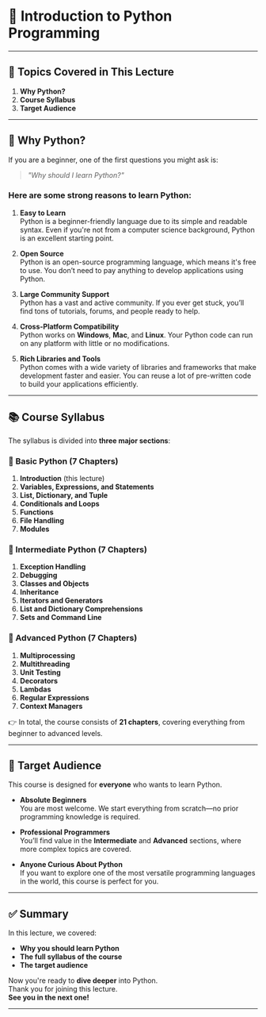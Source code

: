 # 📘 Introduction to Python Programming

---

## 📑 Topics Covered in This Lecture

1. **Why Python?**  
2. **Course Syllabus**  
3. **Target Audience**

---

## 🐍 Why Python?

If you are a beginner, one of the first questions you might ask is:

> _"Why should I learn Python?"_

### Here are some strong reasons to learn Python:

1. **Easy to Learn**  
   Python is a beginner-friendly language due to its simple and readable syntax. Even if you're not from a computer science background, Python is an excellent starting point.

2. **Open Source**  
   Python is an open-source programming language, which means it's free to use. You don’t need to pay anything to develop applications using Python.

3. **Large Community Support**  
   Python has a vast and active community. If you ever get stuck, you’ll find tons of tutorials, forums, and people ready to help.

4. **Cross-Platform Compatibility**  
   Python works on **Windows**, **Mac**, and **Linux**. Your Python code can run on any platform with little or no modifications.

5. **Rich Libraries and Tools**  
   Python comes with a wide variety of libraries and frameworks that make development faster and easier. You can reuse a lot of pre-written code to build your applications efficiently.

---

## 📚 Course Syllabus

The syllabus is divided into **three major sections**:

### 🔹 Basic Python (7 Chapters)

1. **Introduction** (this lecture)  
2. **Variables, Expressions, and Statements**  
3. **List, Dictionary, and Tuple**  
4. **Conditionals and Loops**  
5. **Functions**  
6. **File Handling**  
7. **Modules**

### 🔸 Intermediate Python (7 Chapters)

1. **Exception Handling**  
2. **Debugging**  
3. **Classes and Objects**  
4. **Inheritance**  
5. **Iterators and Generators**  
6. **List and Dictionary Comprehensions**  
7. **Sets and Command Line**

### 🔺 Advanced Python (7 Chapters)

1. **Multiprocessing**  
2. **Multithreading**  
3. **Unit Testing**  
4. **Decorators**  
5. **Lambdas**  
6. **Regular Expressions**  
7. **Context Managers**

👉 In total, the course consists of **21 chapters**, covering everything from beginner to advanced levels.

---

## 🎯 Target Audience

This course is designed for **everyone** who wants to learn Python.

- **Absolute Beginners**  
  You are most welcome. We start everything from scratch—no prior programming knowledge is required.

- **Professional Programmers**  
  You’ll find value in the **Intermediate** and **Advanced** sections, where more complex topics are covered.

- **Anyone Curious About Python**  
  If you want to explore one of the most versatile programming languages in the world, this course is perfect for you.

---

## ✅ Summary

In this lecture, we covered:

- **Why you should learn Python**
- **The full syllabus of the course**
- **The target audience**

Now you're ready to **dive deeper** into Python.  
Thank you for joining this lecture.  
**See you in the next one!**

--- 
